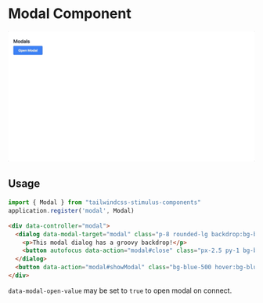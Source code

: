 # Modal Component

![modal](modal.gif)

## Usage

```javascript
import { Modal } from "tailwindcss-stimulus-components"
application.register('modal', Modal)
```

```html
<div data-controller="modal">
  <dialog data-modal-target="modal" class="p-8 rounded-lg backdrop:bg-black/80">
    <p>This modal dialog has a groovy backdrop!</p>
    <button autofocus data-action="modal#close" class="px-2.5 py-1 bg-blue-500 text-white text-sm rounded">Close</button>
  </dialog>
  <button data-action="modal#showModal" class="bg-blue-500 hover:bg-blue-700 text-white text-sm font-bold py-1 px-2.5 rounded">Open modal</button>
</div>
```

`data-modal-open-value` may be set to `true` to open modal on connect.
